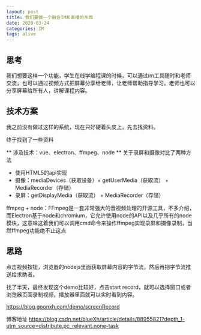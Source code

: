 ```yaml
---
layout: post
title: 我们要做一个融合IM和直播的东西
date: 2020-03-24
categories: IM 
tags: alive
---
```


## 思考

我们想要这样一个功能，学生在线学编程课的时候，可以通过im工具随时和老师交流，也可以通过视频方式把屏幕分享给老师，让老师帮助指导学习。老师也可以分享屏幕给所有人，讲解课程内容。

## 技术方案

我之前没有做过这样的系统，现在只好硬着头皮上，先去找资料。


终于找到了一些资料

** 涉及技术：vue、electron、ffmpeg、node **
关于录屏和摄像对比了两种方法


-  使用HTML5的api实现
 - 摄像：mediaDevices（获取设备）+ getUserMedia（获取流） + MediaRecorder（存储）
 - 录屏：getDisplayMedia（获取流） + MediaRecorder（存储）


ffmpeg + node：FFmpeg是一套非常强大的音视频处理的开源工具，不多介绍，而Electron基于node和chromium，它允许使用node的API以及几乎所有的node模块，这意味这着我们可以调用cmd命令来操作ffmpeg实现录屏和摄像录制，当然ffmpeg功能绝不止这点

## 思路

点击视频按钮，浏览器的nodejs里面获取屏幕内容的字节流，然后再把字节流推送给求助者。

找了半天，最终发现这个demo比较好，点击start record，就可以选择窗口或者浏览器页面录制视频，播放器里面就可以实时看到内容。

https://blog.goonxh.com/demo/screenRecord

博客地址
https://blog.csdn.net/blueXh/article/details/88955821?depth_1-utm_source=distribute.pc_relevant.none-task